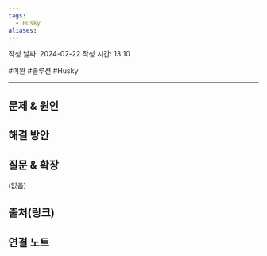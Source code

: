 ```yaml
---
tags:
  - Husky
aliases:
---
```

작성 날짜: 2024-02-22
작성 시간: 13:10

#미완 #솔루션 #Husky 

----

## 문제 & 원인


## 해결 방안


## 질문 & 확장

(없음)

## 출처(링크)


## 연결 노트
